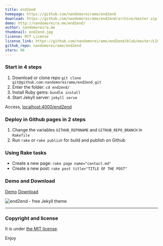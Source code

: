 ```yaml
---
title: end2end
homepage: https://github.com/nandomoreirame/end2end
download: https://github.com/nandomoreirame/end2end/archive/master.zip
demo: http://nandomoreira.me/end2end/
author: nandomoreira.me
thumbnail: end2end.jpg
license: MIT License
license_link: https://github.com/nandomoreirame/end2end/blob/master/LICENSE
github_repo: nandomoreirame/end2end
stars: 86
---
```


### Start in 4 steps

1. Download or clone repo `git clone git@github.com:nandomoreirame/end2end.git`
2. Enter the folder: `cd end2end/`
3. Install Ruby gems: `bundle install`
4. Start Jekyll server: `jekyll serve`

Access, [localhost:4000/end2end](http://localhost:4000/end2end)

### Deploy in Github pages in 2 steps

1. Change the variables `GITHUB_REPONAME` and `GITHUB_REPO_BRANCH` in
   `Rakefile`
2. Run `rake` or `rake publish` for build and publish on Github


### Using Rake tasks

* Create a new page: `rake page name="contact.md"`
* Create a new post: `rake post title="TITLE OF THE POST"`


### Demo and Download

[Demo](http://nandomoreira.me/end2end/)
[Download](https://github.com/nandomoreirame/end2end/archive/master.zip)

![end2end - free Jekyll theme](http://raw.githubusercontent.com/nandomoreirame/end2end/master/screenshot.jpg)

---

### Copyright and license

It is under [the MIT license](/LICENSE).

Enjoy
